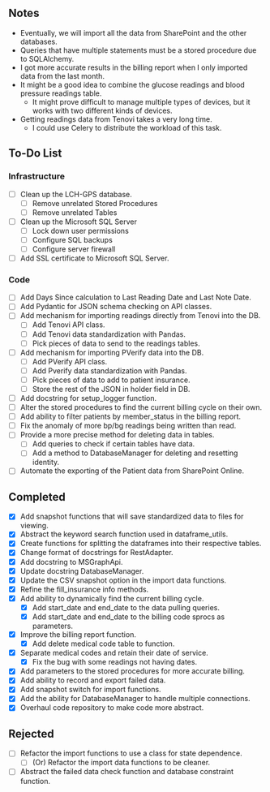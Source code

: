 ## Notes
- Eventually, we will import all the data from SharePoint and the other databases.
- Queries that have multiple statements must be a stored procedure due to SQLAlchemy.
- I got more accurate results in the billing report when I only imported data from the last month.
- It might be a good idea to combine the glucose readings and blood pressure readings table.
	- It might prove difficult to manage multiple types of devices, but it works with two different kinds of devices.
- Getting readings data from Tenovi takes a very long time.
	- I could use Celery to distribute the workload of this task.
## To-Do List
### Infrastructure
- [ ] Clean up the LCH-GPS database.
	- [ ] Remove unrelated Stored Procedures
	- [ ] Remove unrelated Tables
- [ ] Clean up the Microsoft SQL Server
	- [ ] Lock down user permissions
	- [ ] Configure SQL backups
	- [ ] Configure server firewall
- [ ] Add SSL certificate to Microsoft SQL Server.
### Code
- [ ] Add Days Since calculation to Last Reading Date and Last Note Date.
- [ ] Add Pydantic for JSON schema checking on API classes.
- [ ] Add mechanism for importing readings directly from Tenovi into the DB.
	- [ ] Add Tenovi API class. 
	- [ ] Add Tenovi data standardization with Pandas.
	- [ ] Pick pieces of data to send to the readings tables.
- [ ] Add mechanism for importing PVerify data into the DB.
	- [ ] Add PVerify API class.
	- [ ] Add Pverify data standardization with Pandas.
	- [ ] Pick pieces of data to add to patient insurance.
	- [ ] Store the rest of the JSON in holder field in DB.
- [ ] Add docstring for setup_logger function.
- [ ] Alter the stored procedures to find the current billing cycle on their own.
- [ ] Add ability to filter patients by member_status in the billing report.
- [ ] Fix the anomaly of more bp/bg readings being written than read.
- [ ] Provide a more precise method for deleting data in tables.
	- [ ] Add queries to check if certain tables have data.
	- [ ] Add a method to DatabaseManager for deleting and resetting identity.
- [ ] Automate the exporting of the Patient data from SharePoint Online.

## Completed
- [x] Add snapshot functions that will save standardized data to files for viewing.
- [x] Abstract the keyword search function used in dataframe_utils.
- [x] Create functions for splitting the dataframes into their respective tables.
- [x] Change format of docstrings for RestAdapter.
- [x] Add docstring to MSGraphApi.
- [x] Update docstring DatabaseManager.
- [x] Update the CSV snapshot option in the import data functions.
- [x] Refine the fill_insurance info methods.
- [x] Add ability to dynamically find the current billing cycle.
	- [x] Add start_date and end_date to the data pulling queries.
	- [x] Add start_date and end_date to the billing code sprocs as parameters.
- [x] Improve the billing report function.
	- [x] Add delete medical code table to function.
- [x] Separate medical codes and retain their date of service.
	- [x] Fix the bug with some readings not having dates.
- [x] Add parameters to the stored procedures for more accurate billing.
- [x] Add ability to record and export failed data.
- [x] Add snapshot switch for import functions.
- [x] Add the ability for DatabaseManager to handle multiple connections.
- [x] Overhaul code repository to make code more abstract.

## Rejected
- [ ] Refactor the import functions to use a class for state dependence.
	- [ ] (Or) Refactor the import data functions to be cleaner.
- [ ] Abstract the failed data check function and database constraint function.